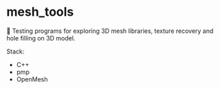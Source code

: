 # mesh_tools

🧊 Testing programs for exploring 3D mesh libraries, texture recovery and hole filling on 3D model.

Stack:
- C++
- pmp
- OpenMesh
